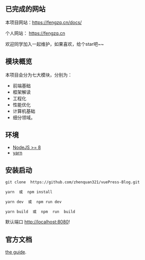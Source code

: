 ## 已完成的网站

本项目网站：https://fengzq.cn/docs/

个人网站：  https://fengzq.cn

欢迎同学加入一起维护，如果喜欢，给个star吧~~


## 模块概览
本项目会分为七大模块，分别为：

- 前端基础
- 框架解读
- 工程化
- 性能优化
- 计算机基础
- 细分领域。

## 环境

- [NodeJS >= 8](https://nodejs.org/)
- [yarn](https://yarnpkg.com/lang/en/docs/install/)

## 安装启动

```
git clone  https://github.com/zhenquan321/vuePress-Blog.git

yarn  或  npm install

yarn dev  或  npm run dev

yarn build  或  npm  run  build
```


默认端口 [http://localhost:8080](http://localhost:8080)!

## 官方文档

[the guide](https://vuepress-blog-boilerplate.bencodezen.io/).


